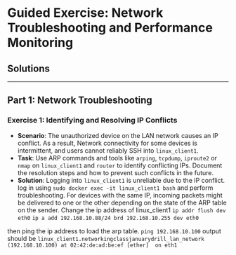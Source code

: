 
# Guided Exercise: Network Troubleshooting and Performance Monitoring

## Solutions

---

## Part 1: Network Troubleshooting

### Exercise 1: Identifying and Resolving IP Conflicts
- **Scenario**: The unauthorized device on the LAN network causes an IP conflict. As a result, Network connectivity for some devices is intermittent, and users cannot reliably SSH into `linux_client1`. 
- **Task**: Use ARP commands and tools like `arping`, `tcpdump`, `iproute2` or `nmap` on `linux_client1` and `router` to identify conflicting IPs. Document the resolution steps and how to prevent such conflicts in the future.
- **Solution**: Logging into `linux_client1` is unreliable due to the IP conflict. log in using `sudo docker exec -it linux_client1 bash` and perform troubleshooting. 
For devices with the same IP, incoming packets might be delivered to one or the other depending on the state of the ARP table on the sender. 
Change the ip address of linux_client1
`ip addr flush dev eth0`
`ip a add 192.168.10.88/24 brd 192.168.10.255 dev eth0`

then ping the ip address to load the arp table.
`ping 192.168.10.100`
output should be 
`linux_client1.networkingclassjanuarydrill_lan_network (192.168.10.100) at 02:42:de:ad:be:ef [ether]  on eth1`
